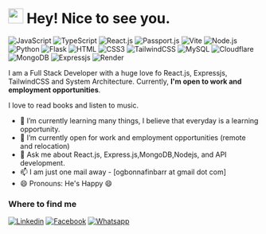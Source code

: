 <h1><img src="https://emojis.slackmojis.com/emojis/images/1531849430/4246/blob-sunglasses.gif?1531849430" width="30"/> Hey! Nice to see you.</h1>

![JavaScript](https://img.shields.io/badge/JavaScript-F7DF1E?style=flat-square&logo=javascript&logoColor=black)
![TypeScript](https://img.shields.io/badge/TypeScript-007ACC?style=flat-square&logo=typescript&logoColor=white)
![React.js](https://img.shields.io/badge/React.js-0081CB?style=flat-square&logo=react&logoColor=61DAFB)
![Passport.js](https://img.shields.io/badge/Passport.js-35DF79?style=flat-square&logo=Passport&logoColor=61DAFB)
![Vite](https://img.shields.io/badge/Vite-593D88?style=flat-square&logo=vite&logoColor=white)
![Node.js](https://img.shields.io/badge/Node.js-43853D?style=flat-square&logo=node.js&logoColor=white)
![Python](https://img.shields.io/badge/Python-3776AB?style=flat-square&logo=python&logoColor=white)
![Flask](https://img.shields.io/badge/Flask-3776AB?style=flat-square&logo=Flask&logoColor=white)
![HTML](https://img.shields.io/badge/HTML5-E34F26?style=flat-square&logo=html5&logoColor=white)
![CSS3](https://img.shields.io/badge/CSS3-1572B6?style=flat-square&logo=css3&logoColor=white)
![TailwindCSS](https://img.shields.io/badge/Tailwind_CSS-38B2AC?style=flat-square&logo=tailwind-css&logoColor=white)
![MySQL](https://img.shields.io/badge/MySQL-005C84?style=flat-square&logo=mysql&logoColor=white)
![Cloudflare](https://img.shields.io/badge/Cloudflare-F38020?style=flat-square&logo=Cloudflare&logoColor=white)
![MongoDB](https://img.shields.io/badge/MongoDB-00684A?style=flat-square&logo=MongoDB&logoColor=white)
![Expressjs](https://img.shields.io/badge/Expressjs-black?style=flat-square&logo=Expressjs&logoColor=white)
![Render](https://img.shields.io/badge/Render-5EEBC4?style=flat-square&logo=Render&logoColor=white)


I am a Full Stack Developer with a huge love fo React.js, Expressjs, TailwindCSS and System Architecture. Currently, **I'm open to work and employment opportunities**.


I love to read books and listen to music.


- 🌱 I’m currently learning many things, I believe that everyday is a learning opportunity.
- 👯 I’m currently open for work and employment opportunities (remote and relocation)
- 💬 Ask me about React.js, Express.js,MongoDB,Nodejs, and API development.
- 📫 I am just one mail away - [ogbonnafinbarr at gmail dot com]
- 😄 Pronouns: He's Happy 😄


### Where to find me

[![Linkedin](https://img.shields.io/badge/LinkedIn-0077B5?style=flat-square&logo=linkedin&logoColor=white)](https://www.linkedin.com/in/finbarr-ihechukwu-661523253/) 
[![Facebook](https://img.shields.io/badge/Facebook-1877F2?style=flat-square&logo=facebook&logoColor=white)](https://www.facebook.com/finbizz.davinci/)
[![Whatsapp](https://img.shields.io/badge/Whatsapp-28B63D?style=flat-square&logo=Whatsapp&logoColor=white)](https://wa.me/2348087514113)
